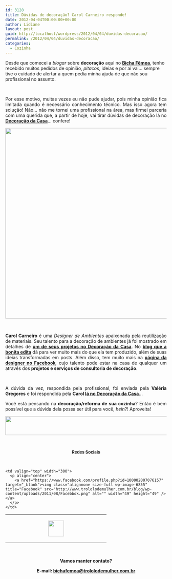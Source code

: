 ```yaml
---
id: 3128
title: Dúvidas de decoração? Carol Carneiro responde!
date: 2012-04-04T00:00:00+00:00
author: Lidiane
layout: post
guid: http://localhost/wordpress/2012/04/04/duvidas-decoracao/
permalink: /2012/04/04/duvidas-decoracao/
categories:
  - Cozinha
---
```

Desde que comecei a _blogar_ sobre **decoração** aqui no **[Bicha Fêmea](http://www.trololodemulher.com.br/)**, tenho recebido muitos pedidos de opinião, _pitacos_, ideias e por aí vai… sempre tive o cuidado de alertar a quem pedia minha ajuda de que não sou profissional no assunto.

&nbsp;

<p align="justify">
  Por esse motivo, muitas vezes eu não pude ajudar, pois minha opinião fica limitada quando é necessário conhecimento técnico. Mas isso agora tem solução! Não… não me tornei uma profissional na área, mas firmei parceria com uma querida que, a partir de hoje, vai tirar dúvidas de decoração lá no <strong><a href="http://www.decoracaodacasa.com/" target="_blank">Decoração da Casa</a></strong>… confere!
</p>

<!--more-->

<p align="center">
  <a href="http://www.trololodemulher.com.br/blog/wp-content/uploads/2012/04/Carolina-Carneiro-008.jpg"><img class="alignnone size-full wp-image-8656" title="Carolina Carneiro" src="http://www.trololodemulher.com.br/blog/wp-content/uploads/2012/04/Carolina-Carneiro-008.jpg" alt="" width="600" height="595" /></a>
</p>

&nbsp;

<p align="justify">
  <strong>Carol Carneiro</strong> é uma <em>Designer de Ambientes</em> apaixonada pela reutilização de materiais. Seu talento para a decoração de ambientes já foi mostrado em detalhes de <strong><a href="http://www.decoracaodacasa.com/decoracao/" target="_blank">um de seus projetos no Decoração da Casa</a></strong>. No <strong><a href="http://www.blogcarolcarneiro.blogspot.com.br/">blog que a bonita edita</a></strong> dá para ver muito mais do que ela tem produzido, além de suas ideias transformadas em posts. Além disso, tem muito mais na <strong><a href="https://www.facebook.com/pages/Blog-Carol-Carneiro/185450341509448">página da designer no Facebook</a></strong><em><strong></strong>,</em> cujo talento pode estar na casa de qualquer um através dos <strong>projetos e serviços de consultoria de decoração</strong>.
</p>

&nbsp;

<p align="justify">
  A dúvida da vez, respondida pela profissional, foi enviada pela <strong>Valéria Gregores</strong> e foi respondida pela <strong>Carol </strong><a href="http://www.decoracaodacasa.com/duvidas-decoracao/" target="_blank"><strong>lá no Decoração da Casa</strong></a>…
</p>

<p align="justify">
  Você está pensando na <strong>decoração/reforma de sua cozinha</strong>? Então é bem possível que a dúvida dela possa ser útil para você, <em>hein</em>?! Aproveita!
</p>

<p align="center">
  <a href="http://feedburner.google.com/fb/a/mailverify?uri=blogbichafemea&loc=pt_BR" target="_blank"><img class="alignnone size-full wp-image-8451" title="Assine o Bicha Fêmea grátis!" src="http://www.trololodemulher.com.br/blog/wp-content/uploads/2012/01/rodapé.png" alt="" width="600" height="59" /></a>
</p>

&nbsp;

<p align="center">
  <strong><span style="font-size: small;">Redes Sociais</span></strong>
</p>

&nbsp;

<table width="600" border="0" cellspacing="0" cellpadding="2">
  <tr>
    <td valign="top" width="300">
      <p align="center">
        <a href="https://twitter.com/#%21/bichafemea" target="_blank"><img class="alignnone size-full wp-image-6857" title="Twitter" src="http://www.trololodemulher.com.br/blog/wp-content/uploads/2011/08/Twitter.png" alt="" width="49" height="49" /></a>
      </p>
    </td>
    
    <td valign="top" width="300">
      <p align="center">
        <a href="https://www.facebook.com/profile.php?id=100002007076157" target="_blank"><img class="alignnone size-full wp-image-6855" title="Facebook" src="http://www.trololodemulher.com.br/blog/wp-content/uploads/2011/08/Facebbok.png" alt="" width="49" height="49" /></a>
      </p>
    </td>
  </tr>
</table>

&nbsp;

<p align="center">
  <strong>Vamos manter contato?</strong>
</p>

<p align="center">
  <strong>E-mail: <a href="mailto:bichafemea@trololodemulher.com.br">bichafemea@trololodemulher.com.br</a></strong>
</p>